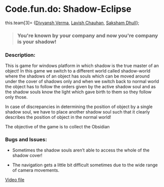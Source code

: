 # Code.fun.do: Shadow-Eclipse
this.team\[3\]= {[Divyansh Verma][1], [Lavish Chauhan][2], [Saksham Dhull][3]};

> ### You're known by your company and now you're company is your shadow!

### Description:

This is game for windows platform in which shadow is the true master of an object!
In this game we switch to a different world called shadow-world where the shadows of an object has souls which can be moved around under the cover of shadows only and when we switch back to normal world the object has to follow the orders given by the active shadow soul and as the shadow souls know the light which gave birth to them so they follow only those.

In case of discrepancies in determining the position of object by a single shadow soul, we have to place another shadow soul such that it clearly describes the position of object in the normal world!

The objective of the game is to collect the Obsidian

### Bugs and Issues:

* Sometimes the shadow souls aren’t able to access the whole of the shadow cover!

* The navigation gets a little bit difficult sometimes due to the wide range of camera movements.

[Video file](https://youtu.be/VC5sUHvOj34)

[1]: https://github.com/Divi09112
[2]: https://github.com/lavishchauhan321
[3]: https://github.com/Dhull442
